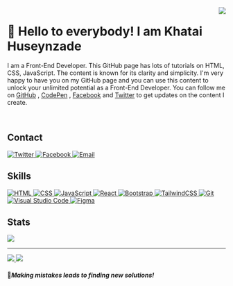 <img align="right" src="https://komarev.com/ghpvc/?username=bilgegates&label=Profile%20views&color=green&style=flat">
<h1 align="left"> 👋 Hello to everybody!  I am Khatai Huseynzade </h2>
<p>
I am a Front-End Developer. This GitHub page has lots of tutorials on HTML, CSS, JavaScript. The content is known for its clarity and simplicity. I'm very happy to have you on my GitHub page and you can use this content to unlock your unlimited potential as a Front-End Developer. You can follow me on <a href="https://github.com/BilgeGates/">GitHub</a> , <a href="https://codepen.io/Khatai-Huseynzade" target="_blank">CodePen</a> , <a href="https://www.facebook.com/profile.php?id=100091496015332" target="_blank">Facebook</a> and <a href="https://www.twitter.com/developerkhatai" target="_blank">Twitter</a> to get updates on the content I create.
</p>
<br>
<h2 align="left">Contact</h3>
<a href="https://www.twitter.com/developerkhatai" target="_blank">
<img src="https://img.shields.io/badge/twitter-blue.svg?style=for-the-badge&logo=twitter&logoColor=white" alt="Twitter">
</a>
 <a href="https://www.facebook.com/profile.php?id=100091496015332" target="_blank" >
<img src="https://img.shields.io/badge/facebook-white.svg?style=for-the-badge&logo=facebook&logoColor=blue" alt="Facebook">
</a>
<a href="https://mail.google.com/mail/u/0/#sent?compose=CllgCJTKWwQlwGfxHMNFcvPgndLmKMtTgPzVBdgTKkKLQGVHXZkNGHKHKnhrXGbqKqctLdSMmhL" target="_blank">
<img src="https://img.shields.io/badge/Gmail-D14836?style=for-the-badge&logo=gmail&logoColor=white" alt="Email">
</a>
<br>
<h2 align="left">Skills</h2>
<a href="https://www.w3schools.com/html/default.asp" target="_blank">
<img src="https://img.shields.io/badge/html-%23E34F26.svg?style=for-the-badge&logo=html5&logoColor=white" alt="HTML">
</a>
<a href="https://www.w3schools.com/css/default.asp" target="_blank">
<img src="https://img.shields.io/badge/css-%231572B6.svg?style=for-the-badge&logo=css3&logoColor=white" alt="CSS"> 
</a>
<a href="https://www.w3schools.com/js/default.asp" target="_blank">
<img src="https://img.shields.io/badge/javascript-%23323330.svg?style=for-the-badge&logo=javascript&logoColor=%23F7DF1E" alt="JavaScript">
</a>
<a href="https://react.dev/" target="_blank">
<img src="https://img.shields.io/badge/react-%2320232a.svg?style=for-the-badge&logo=react&logoColor=%2361DAFB" alt="React">
</a>
<a href="https://getbootstrap.com" target="_blank">
<img src="https://img.shields.io/badge/bootstrap-%23563D7C.svg?style=for-the-badge&logo=bootstrap&logoColor=white" alt="Bootstrap">
</a>
<a href="https://tailwindcss.com/" target="_blank">
<img src="https://img.shields.io/badge/tailwindcss-%2338B2AC.svg?style=for-the-badge&logo=tailwind-css&logoColor=white" alt="TailwindCSS">
<a href="https://git-scm.com" target="_blank">
<img src="https://img.shields.io/badge/git-%231572B6.svg?style=for-the-badge&logo=git&logoColor=white" alt="Git">
</a>
<a href="https://code.visualstudio.com" target="_blank">
<img src="https://img.shields.io/badge/Visual-Studio%23.svg?style=for-the-badge&logo=Visual-Studio&logoColor=white" alt="Visual Studio Code">
</a>
<a href="https://www.figma.com" target="_blank">
<img src="https://img.shields.io/badge/figma-%23F24E1E.svg?style=for-the-badge&logo=figma&logoColor=white" alt="Figma">
</a>
<br>
<h2 align="left">Stats</h1>
<a href="https://github.com/BilgeGates">
<img src="http://github-profile-summary-cards.vercel.app/api/cards/profile-details?username=BilgeGates&theme=github_dark" />
</a>
<hr>
<a href="https://github.com/BilgeGates">
<img src="http://github-profile-summary-cards.vercel.app/api/cards/stats?username=BilgeGates&theme=github_dark" />
</a>
<a href="https://www.github.com/BilgeGates">
<img src="http://github-profile-summary-cards.vercel.app/api/cards/repos-per-language?username=BilgeGates&theme=github_dark">
</a>

<h4>🎯<i>Making mistakes leads to finding new solutions!</i></h3>
